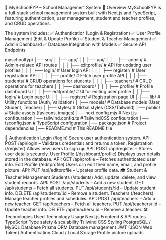 

🏫 MySchoolFYP – School Management System
📌 Overview
MySchoolFYP is a full-stack school management system built with Next.js and TypeScript, featuring authentication, user management, student and teacher profiles, and CRUD operations.

The system includes:
✅ Authentication (Login & Registration)
✅ User Profile Management (Edit & Update Profile)
✅ Student & Teacher Management
✅ Admin Dashboard
✅ Database Integration with Models
✅ Secure API Endpoints

myschoolfyp/
│── src/
│   ├── app/
│   │   ├── api/
│   │   │   ├── admin/           # Admin-related API routes
│   │   │   ├── editprofile/     # API for updating user profiles
│   │   │   ├── login/           # User login API
│   │   │   ├── register/        # User registration API
│   │   │   ├── profile/         # Fetch user profile API
│   │   │   ├── students/        # CRUD operations for students
│   │   │   ├── teachers/        # CRUD operations for teachers
│   │   ├── dashboard/
│   │   │   ├── profile/         # Profile dashboard UI
│   │   ├── editprofile/         # UI for editing user profile
│   │   ├── login/               # Login page UI
│   │   ├── register/            # Registration page UI
│   ├── lib/                     # Utility functions (Auth, Validation)
│   ├── models/                  # Database models (User, Student, Teacher)
│   ├── styles/                   # Global styles (CSS/Tailwind)
│── public/                       # Static assets (favicons, images)
│── next.config.mjs               # Next.js configuration
│── tailwind.config.ts            # TailwindCSS configuration
│── tsconfig.json                  # TypeScript configuration
│── package.json                   # Project dependencies
│── README.md                      # This README file

🔑 Authentication
Login (/login)
Secure user authentication system.
API: POST /api/login – Validates credentials and returns a token.
Registration (/register)
Allows new users to sign up.
API: POST /api/register – Stores user details securely.
User Profile (/dashboard/profile)
Displays user details stored in the database.
API: GET /api/profile – Fetches authenticated user info.
Edit Profile (/editprofile)
Users can edit their name, email, and profile picture.
API: PUT /api/editprofile – Updates profile data.
🎓 Student & Teacher Management
Students (/students)
Add, update, delete, and view student records.
API:
POST /api/students – Add a new student.
GET /api/students – Fetch all students.
PUT /api/students/:id – Update student info.
DELETE /api/students/:id – Remove a student.
Teachers (/teachers)
Manage teacher profiles and schedules.
API:
POST /api/teachers – Add a new teacher.
GET /api/teachers – Fetch all teachers.
PUT /api/teachers/:id – Update teacher info.
DELETE /api/teachers/:id – Remove a teacher.
🛠️ Technologies Used
Technology	Usage
Next.js	Frontend & API routes
TypeScript	Type safety & scalability
Tailwind CSS	Styling
PostgreSQL / MySQL	Database
Prisma ORM	Database management
JWT (JSON Web Token)	Authentication
Cloud / Local Storage	Profile picture uploads



